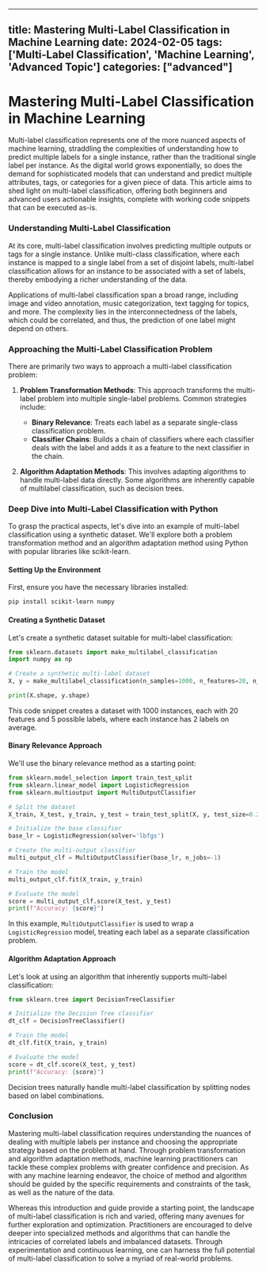 
---
title: Mastering Multi-Label Classification in Machine Learning
date: 2024-02-05
tags: ['Multi-Label Classification', 'Machine Learning', 'Advanced Topic']
categories: ["advanced"]
---


# Mastering Multi-Label Classification in Machine Learning

Multi-label classification represents one of the more nuanced aspects of machine learning, straddling the complexities of understanding how to predict multiple labels for a single instance, rather than the traditional single label per instance. As the digital world grows exponentially, so does the demand for sophisticated models that can understand and predict multiple attributes, tags, or categories for a given piece of data. This article aims to shed light on multi-label classification, offering both beginners and advanced users actionable insights, complete with working code snippets that can be executed as-is.

### Understanding Multi-Label Classification

At its core, multi-label classification involves predicting multiple outputs or tags for a single instance. Unlike multi-class classification, where each instance is mapped to a single label from a set of disjoint labels, multi-label classification allows for an instance to be associated with a set of labels, thereby embodying a richer understanding of the data.

Applications of multi-label classification span a broad range, including image and video annotation, music categorization, text tagging for topics, and more. The complexity lies in the interconnectedness of the labels, which could be correlated, and thus, the prediction of one label might depend on others.

### Approaching the Multi-Label Classification Problem

There are primarily two ways to approach a multi-label classification problem:

1. **Problem Transformation Methods**: This approach transforms the multi-label problem into multiple single-label problems. Common strategies include:
   - **Binary Relevance**: Treats each label as a separate single-class classification problem.
   - **Classifier Chains**: Builds a chain of classifiers where each classifier deals with the label and adds it as a feature to the next classifier in the chain.

2. **Algorithm Adaptation Methods**: This involves adapting algorithms to handle multi-label data directly. Some algorithms are inherently capable of multilabel classification, such as decision trees.

### Deep Dive into Multi-Label Classification with Python

To grasp the practical aspects, let's dive into an example of multi-label classification using a synthetic dataset. We'll explore both a problem transformation method and an algorithm adaptation method using Python with popular libraries like scikit-learn.

#### Setting Up the Environment

First, ensure you have the necessary libraries installed:

```bash
pip install scikit-learn numpy
```

#### Creating a Synthetic Dataset

Let's create a synthetic dataset suitable for multi-label classification:

```python
from sklearn.datasets import make_multilabel_classification
import numpy as np

# Create a synthetic multi-label dataset
X, y = make_multilabel_classification(n_samples=1000, n_features=20, n_classes=5, n_labels=2, random_state=42)

print(X.shape, y.shape)
```

This code snippet creates a dataset with 1000 instances, each with 20 features and 5 possible labels, where each instance has 2 labels on average.

#### Binary Relevance Approach

We'll use the binary relevance method as a starting point:

```python
from sklearn.model_selection import train_test_split
from sklearn.linear_model import LogisticRegression
from sklearn.multioutput import MultiOutputClassifier

# Split the dataset
X_train, X_test, y_train, y_test = train_test_split(X, y, test_size=0.25, random_state=42)

# Initialize the base classifier
base_lr = LogisticRegression(solver='lbfgs')

# Create the multi-output classifier
multi_output_clf = MultiOutputClassifier(base_lr, n_jobs=-1)

# Train the model
multi_output_clf.fit(X_train, y_train)

# Evaluate the model
score = multi_output_clf.score(X_test, y_test)
print(f"Accuracy: {score}")
```

In this example, `MultiOutputClassifier` is used to wrap a `LogisticRegression` model, treating each label as a separate classification problem.

#### Algorithm Adaptation Approach

Let's look at using an algorithm that inherently supports multi-label classification:

```python
from sklearn.tree import DecisionTreeClassifier

# Initialize the Decision Tree classifier
dt_clf = DecisionTreeClassifier()

# Train the model
dt_clf.fit(X_train, y_train)

# Evaluate the model
score = dt_clf.score(X_test, y_test)
print(f"Accuracy: {score}")
```

Decision trees naturally handle multi-label classification by splitting nodes based on label combinations.

### Conclusion

Mastering multi-label classification requires understanding the nuances of dealing with multiple labels per instance and choosing the appropriate strategy based on the problem at hand. Through problem transformation and algorithm adaptation methods, machine learning practitioners can tackle these complex problems with greater confidence and precision. As with any machine learning endeavor, the choice of method and algorithm should be guided by the specific requirements and constraints of the task, as well as the nature of the data.

Whereas this introduction and guide provide a starting point, the landscape of multi-label classification is rich and varied, offering many avenues for further exploration and optimization. Practitioners are encouraged to delve deeper into specialized methods and algorithms that can handle the intricacies of correlated labels and imbalanced datasets. Through experimentation and continuous learning, one can harness the full potential of multi-label classification to solve a myriad of real-world problems.